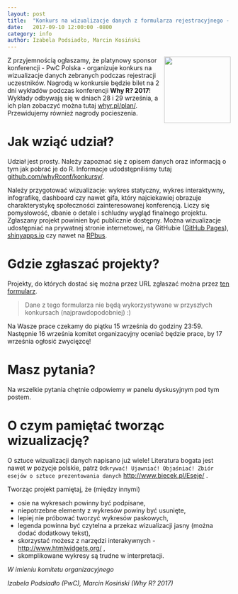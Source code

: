 ```yaml
---
layout: post
title:  "Konkurs na wizualizacje danych z formularza rejestracyjnego - wygraj bilet na wykłady!"
date:   2017-09-10 12:00:00 -0800
category: info
author: Izabela Podsiadło, Marcin Kosiński
---
```


<img src="/blog/img/PWC/PwC_logo_new.jpg" align="right" width="150px" height="150px">  Z przyjemnością ogłaszamy, że platynowy sponsor konferencji - PwC Polska - organizuje konkurs na wizualizacje danych zebranych podczas rejestracji uczestników. Nagrodą w konkursie będzie bilet na 2 dni wykładów podczas konferencji **Why R? 2017**! Wykłady odbywają się w dniach 28 i 29 września, a ich plan zobaczyć można tutaj [whyr.pl/plan/](http://whyr.pl/plan/). Przewidujemy również nagrody pocieszenia.

# Jak wziąć udział?

Udział jest prosty. Należy zapoznać się z opisem danych oraz informacją o tym jak pobrać je do R. Informacje udodstępniliśmy tutaj [github.com/whyRconf/konkursy/](https://github.com/whyRconf/konkursy).

Należy przygotować wizualizacje: wykres statyczny, wykres interaktywny, infografikę, dashboard czy nawet gifa, który najciekawiej obrazuje charakterystykę społeczności zainteresowanej konferencją. Liczy się pomysłowość, dbanie o detale i schludny wygląd finalnego projektu. Zgłaszany projekt powinien być publicznie dostępny. Można wizualizacje udostępniać na prywatnej stronie internetowej, na GitHubie ([GitHub Pages](https://pages.github.com/)), [shinyapps.io](http://shinyapps.io/) czy nawet na [RPbus](https://rpubs.com/).

# Gdzie zgłaszać projekty?

Projekty, do których dostać się można przez URL zgłaszać można przez [ten formularz](https://goo.gl/forms/qcNE7HGSlV2pfZoD2).

> Dane z tego formularza nie będą wykorzystywane w przyszłych konkursach (najprawdopodobniej) :)

Na Wasze prace czekamy do piątku 15 września do godziny 23:59. Następnie 16 września komitet organizacyjny oceniać będzie prace, by 17 września ogłosić zwycięzcę!

# Masz pytania?

Na wszelkie pytania chętnie odpowiemy w panelu dyskusyjnym pod tym postem.

# O czym pamiętać tworząc wizualizację?

O sztuce wizualizacji danych napisano już wiele! Literatura bogata jest nawet w pozycje polskie, patrz `Odkrywać! Ujawniać! Objaśniać! Zbiór esejów o sztuce prezentowania danych` http://www.biecek.pl/Eseje/ .

Tworząc projekt pamiętaj, że (między innymi)

- osie na wykresach powinny być podpisane,
- niepotrzebne elementy z wykresów powiny być usunięte,
- lepiej nie próbować tworzyć wykresów paskowych,
- legenda powinna być czytelna a przekaz wizualizacji jasny (można dodać dodatkowy tekst),
- skorzystać możesz z narzędzi interakywnych - http://www.htmlwidgets.org/ ,
- skomplikowane wykresy są trudne w interpretacji.


*W imieniu komitetu organizacyjnego*

*Izabela Podsiadło (PwC), Marcin Kosiński (Why R? 2017)* 

